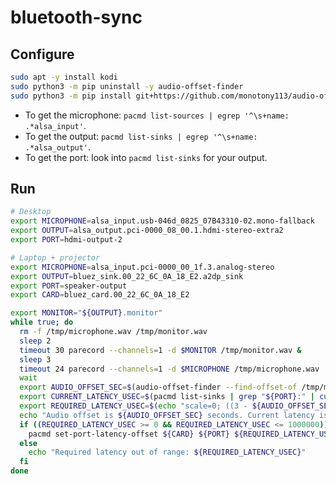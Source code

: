 # bluetooth-sync

## Configure
```bash
sudo apt -y install kodi
sudo python3 -m pip uninstall -y audio-offset-finder
sudo python3 -m pip install git+https://github.com/monotony113/audio-offset-finder.git
```

* To get the microphone: `pacmd list-sources | egrep '^\s+name: .*alsa_input'`.
* To get the output: `pacmd list-sinks | egrep '^\s+name: .*alsa_output'`.
* To get the port: look into `pacmd list-sinks` for your output.

## Run

```bash
# Desktop
export MICROPHONE=alsa_input.usb-046d_0825_07B43310-02.mono-fallback
export OUTPUT=alsa_output.pci-0000_08_00.1.hdmi-stereo-extra2
export PORT=hdmi-output-2

# Laptop + projector
export MICROPHONE=alsa_input.pci-0000_00_1f.3.analog-stereo
export OUTPUT=bluez_sink.00_22_6C_0A_18_E2.a2dp_sink
export PORT=speaker-output
export CARD=bluez_card.00_22_6C_0A_18_E2

export MONITOR="${OUTPUT}.monitor"
while true; do
  rm -f /tmp/microphone.wav /tmp/monitor.wav
  sleep 2
  timeout 30 parecord --channels=1 -d $MONITOR /tmp/monitor.wav &
  sleep 3
  timeout 24 parecord --channels=1 -d $MICROPHONE /tmp/microphone.wav
  wait
  export AUDIO_OFFSET_SEC=$(audio-offset-finder --find-offset-of /tmp/microphone.wav --within /tmp/monitor.wav | head -n1 | cut -d ' ' -f2)
  export CURRENT_LATENCY_USEC=$(pacmd list-sinks | grep "${PORT}:" | cut -d '(' -f2 | cut -d ' ' -f5)
  export REQUIRED_LATENCY_USEC=$(echo "scale=0; ((3 - ${AUDIO_OFFSET_SEC}) * 1000000) / 1" | bc)
  echo "Audio offset is ${AUDIO_OFFSET_SEC} seconds. Current latency is ${CURRENT_LATENCY_USEC}. Required latency is ${REQUIRED_LATENCY_USEC}."
  if ((REQUIRED_LATENCY_USEC >= 0 && REQUIRED_LATENCY_USEC <= 1000000)); then
    pacmd set-port-latency-offset ${CARD} ${PORT} ${REQUIRED_LATENCY_USEC}  
  else
    echo "Required latency out of range: ${REQUIRED_LATENCY_USEC}"
  fi
done
```
